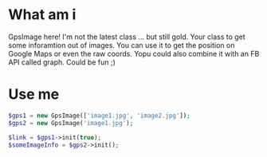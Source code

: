 
# What am i

GpsImage here! I'm not the latest class ... but still gold.
Your class to get some inforamtion out of images.
You can use it to get the position on Google Maps or even the raw coords.
Yopu could also combine it with an FB API called graph. Could be fun ;)


# Use me

```php
$gps1 = new GpsImage(['image1.jpg', 'image2.jpg']);
$gps2 = new GpsImage('image1.jpg');

$link = $gps1->init(true);
$someImageInfo = $gps2->init();
```

